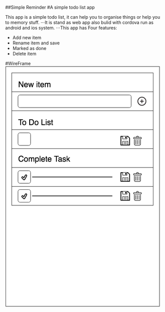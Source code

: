 ##Simple Reminder
#A simple todo list app

This app is a simple todo list, it can help you to organise things or help you to memory stuff.
⋅⋅⋅It is stand as web app also bulid with cordova run as android and ios system.
⋅⋅⋅This app has Four features:
* Add new item
* Rename item and save
* Marked as done
* Delete item

#WireFrame
![alt text](https://github.com/anyee/todolist/blob/master/wireframe.png "Logo Title Text 2")

